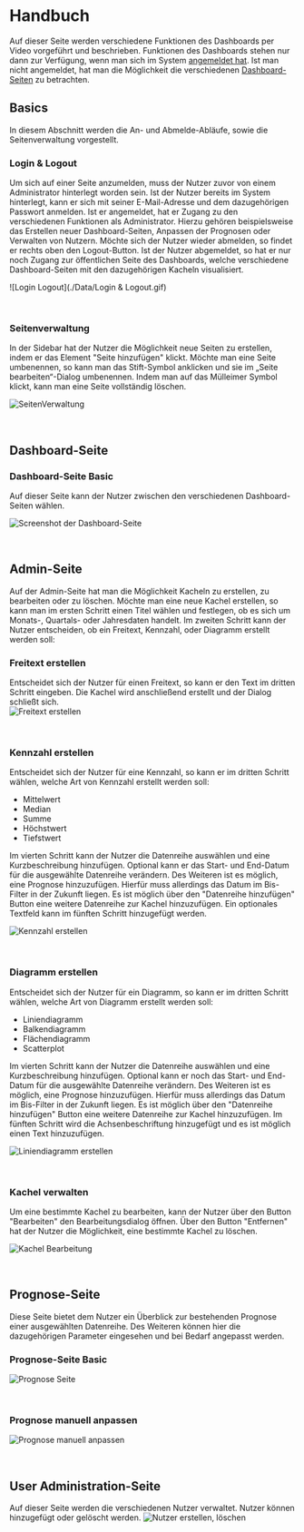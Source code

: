 # Handbuch
Auf dieser Seite werden verschiedene Funktionen des Dashboards per Video vorgeführt und beschrieben. Funktionen des Dashboards stehen nur dann zur Verfügung, wenn man sich im System [angemeldet hat](https://dashboard-dokumentation.readthedocs.io/en/latest/handbuch/#login-logout). Ist man nicht angemeldet, hat man die Möglichkeit die verschiedenen [Dashboard-Seiten](https://dashboard-dokumentation.readthedocs.io/en/latest/handbuch/#dashboard-seite) zu betrachten.


## Basics
In diesem Abschnitt werden die An- und Abmelde-Abläufe, sowie die Seitenverwaltung vorgestellt.

### Login & Logout   
Um sich auf einer Seite anzumelden, muss der Nutzer zuvor von einem Administrator hinterlegt worden sein. Ist der Nutzer bereits im System hinterlegt, kann er sich mit seiner E-Mail-Adresse und dem dazugehörigen Passwort anmelden. Ist er angemeldet, hat er Zugang zu den verschiedenen Funktionen als Administrator. Hierzu gehören beispielsweise das Erstellen neuer Dashboard-Seiten, Anpassen der Prognosen oder Verwalten von Nutzern.
Möchte sich der Nutzer wieder abmelden, so findet er rechts oben den Logout-Button. Ist der Nutzer abgemeldet, so hat er nur noch Zugang zur öffentlichen Seite des Dashboards, welche verschiedene Dashboard-Seiten mit den dazugehörigen Kacheln visualisiert.

![Login Logout](./Data/Login & Logout.gif)   

<br>

### Seitenverwaltung
In der Sidebar hat der Nutzer die Möglichkeit neue Seiten zu erstellen, indem er das Element "Seite hinzufügen" klickt. Möchte man eine Seite umbenennen, so kann man das Stift-Symbol anklicken und sie im „Seite bearbeiten“-Dialog umbenennen. Indem man auf das Mülleimer Symbol klickt, kann man eine Seite vollständig löschen. 

![SeitenVerwaltung]( ./Data/Seiten%20erstellen%2C%20bearbeiten.gif)

<br>

## Dashboard-Seite 
### Dashboard-Seite Basic  
Auf dieser Seite kann der Nutzer zwischen den verschiedenen Dashboard-Seiten wählen.

![Screenshot der Dashboard-Seite](./Data/Screenshot%20Dashboard.png) 

<br>

## Admin-Seite
Auf der Admin-Seite hat man die Möglichkeit Kacheln zu erstellen, zu bearbeiten oder zu löschen. Möchte man eine neue Kachel erstellen, so kann man im ersten Schritt einen Titel wählen und festlegen, ob es sich um Monats-, Quartals- oder Jahresdaten handelt. Im zweiten Schritt kann der Nutzer entscheiden, ob ein Freitext, Kennzahl, oder Diagramm erstellt werden soll:


### Freitext erstellen
Entscheidet sich der Nutzer für einen Freitext, so kann er den Text im dritten Schritt eingeben. Die Kachel wird anschließend erstellt und der Dialog schließt sich.  
![Freitext erstellen](./Data/Freitext%20erstellen.gif) 

<br>

### Kennzahl erstellen
Entscheidet sich der Nutzer für eine Kennzahl, so kann er im dritten Schritt wählen, welche Art von Kennzahl erstellt werden soll:  

- Mittelwert   
- Median   
- Summe  
- Höchstwert  
- Tiefstwert 

Im vierten Schritt kann der Nutzer die Datenreihe auswählen und eine Kurzbeschreibung hinzufügen. Optional kann er das Start- und End-Datum für die ausgewählte Datenreihe verändern. Des Weiteren ist es möglich, eine Prognose hinzuzufügen. Hierfür muss allerdings das Datum im Bis-Filter in der Zukunft liegen. Es ist möglich über den "Datenreihe hinzufügen" Button eine weitere Datenreihe zur Kachel hinzuzufügen. Ein optionales Textfeld kann im fünften Schritt hinzugefügt werden.

![Kennzahl erstellen](./Data/Kennzahl%20erstellen.gif) 

<br>

### Diagramm erstellen
Entscheidet sich der Nutzer für ein Diagramm, so kann er im dritten Schritt wählen, welche Art von Diagramm erstellt werden soll:  

- Liniendiagramm   
- Balkendiagramm
- Flächendiagramm  
- Scatterplot


Im vierten Schritt kann der Nutzer die Datenreihe auswählen und eine Kurzbeschreibung hinzufügen. Optional kann er noch das Start- und End-Datum für die ausgewählte Datenreihe verändern. Des Weiteren ist es möglich, eine Prognose hinzuzufügen. Hierfür muss allerdings das Datum im Bis-Filter in der Zukunft liegen. Es ist möglich über den "Datenreihe hinzufügen" Button eine weitere Datenreihe zur Kachel hinzuzufügen. Im fünften Schritt wird die Achsenbeschriftung hinzugefügt und es ist möglich einen Text hinzuzufügen.

![Liniendiagramm erstellen](./Data/Liniendiagramm%20erstellen.gif) 

<br>

### Kachel verwalten
Um eine bestimmte Kachel zu bearbeiten, kann der Nutzer über den Button "Bearbeiten" den Bearbeitungsdialog öffnen. Über den Button "Entfernen" hat der Nutzer die Möglichkeit, eine bestimmte Kachel zu löschen.

![Kachel Bearbeitung](./Data/Kachel%20bearbeiten.gif)

<br>

## Prognose-Seite
Diese Seite bietet dem Nutzer ein Überblick zur bestehenden Prognose einer ausgewählten Datenreihe. Des Weiteren können hier die dazugehörigen Parameter eingesehen und bei Bedarf angepasst werden.


### Prognose-Seite Basic
![Prognose Seite](./Data/Prognose%20Seite.gif)

<br>

### Prognose manuell anpassen
![Prognose manuell anpassen](./Data/Prognose%20manuell%20bearbeiten.gif)  

<br>

## User Administration-Seite 
Auf dieser Seite werden die verschiedenen Nutzer verwaltet. Nutzer können hinzugefügt oder gelöscht werden.
![Nutzer erstellen, löschen](./Data/Nutzer%20erstellen%20l%C3%B6schen.gif)








